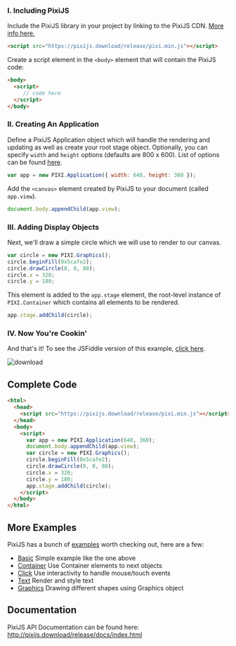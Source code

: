 ### I. Including PixiJS

Include the PixiJS library in your project by linking to the PixiJS CDN. [More info here.](https://github.com/pixijs/pixi.js/wiki/FAQs#where-can-i-get-a-build)

```html
<script src="https://pixijs.download/release/pixi.min.js"></script>
```

Create a script element in the `<body>` element that will contain the PixiJS code:

```html
<body>
  <script>
     // code here
  </script>
</body>
```

### II. Creating An Application

Define a PixiJS Application object which will handle the rendering and updating as well as create your root stage object. Optionally, you can specify `width` and `height` options (defaults are 800 x 600). List of options can be found [here](http://pixijs.download/release/docs/PIXI.Application.html).

```js
var app = new PIXI.Application({ width: 640, height: 360 });
```

Add the `<canvas>` element created by PixiJS to your document (called `app.view`).

```js
document.body.appendChild(app.view);
```

### III. Adding Display Objects

Next, we'll draw a simple circle which we will use to render to our canvas.

```js
var circle = new PIXI.Graphics();
circle.beginFill(0x5cafe2);
circle.drawCircle(0, 0, 80);
circle.x = 320;
circle.y = 180;
```

This element is added to the `app.stage` element, the root-level instance of `PIXI.Container` which contains all elements to be rendered.

```js
app.stage.addChild(circle);
```

### IV. Now You're Cookin'

And that's it! To see the JSFiddle version of this example, [click here](https://jsfiddle.net/khm3L7qf/).

![download](https://user-images.githubusercontent.com/864393/28676996-3b0b8fd2-72ba-11e7-92f7-9bb71bec2cb1.png)


## Complete Code

```html
<html>
  <head>
    <script src="https://pixijs.download/release/pixi.min.js"></script>
  </head>
  <body>
    <script>
      var app = new PIXI.Application(640, 360);
      document.body.appendChild(app.view);
      var circle = new PIXI.Graphics();
      circle.beginFill(0x5cafe2);
      circle.drawCircle(0, 0, 80);
      circle.x = 320;
      circle.y = 180;
      app.stage.addChild(circle);
    </script>
  </body>
</html>
```

## More Examples

PixiJS has a bunch of [examples](http://pixijs.github.io/examples) worth checking out, here are a few:

* [Basic](http://pixijs.github.io/examples/#/basics/basic.js) Simple example like the one above
* [Container](http://pixijs.github.io/examples/#/basics/container.js) Use Container elements to next objects
* [Click](http://pixijs.github.io/examples/#/basics/click.js) Use interactivity to handle mouse/touch events
* [Text](http://pixijs.github.io/examples/#/basics/text.js) Render and style text
* [Graphics](http://pixijs.github.io/examples/#/basics/graphics.js) Drawing different shapes using Graphics object

## Documentation

PixiJS API Documentation can be found here: http://pixijs.download/release/docs/index.html